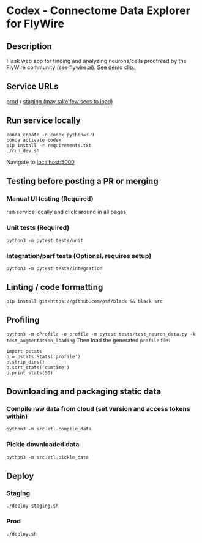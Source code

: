 # Codex - Connectome Data Explorer for FlyWire

## Description
Flask web app for finding and analyzing neurons/cells proofread by the
FlyWire community (see flywire.ai). See [demo clip](https://codex.flywire.ai/demo_clip).

## Service URLs
[prod](https://codex.flywire.ai) / [staging (may take few secs to load)](https://codex-staging.flywire.ai)

## Run service locally
```
conda create -n codex python=3.9
conda activate codex
pip install -r requirements.txt
./run_dev.sh
```
Navigate to [localhost:5000](http://localhost:5000)


## Testing before posting a PR or merging
### Manual UI testing (Required)
run service locally and click around in all pages
### Unit tests (Required)
`python3 -m pytest tests/unit`
### Integration/perf tests (Optional, requires setup)
`python3 -m pytest tests/integration`


## Linting / code formatting
```
pip install git+https://github.com/psf/black && black src
```

## Profiling
```python3 -m cProfile -o profile -m pytest tests/test_neuron_data.py -k test_augmentation_loading```
Then load the generated `profile` file:
```
import pstats
p = pstats.Stats('profile')
p.strip_dirs()
p.sort_stats('cumtime')
p.print_stats(50)
```

## Downloading and packaging static data
### Compile raw data from cloud (set version and access tokens within)
```
python3 -m src.etl.compile_data
```
### Pickle downloaded data
```
python3 -m src.etl.pickle_data
```


## Deploy
### Staging
```
./deploy-staging.sh
```
### Prod
```
./deploy.sh
```
